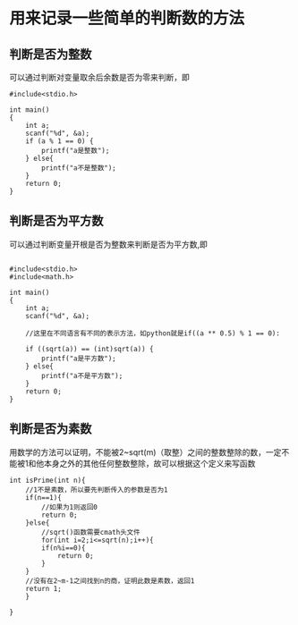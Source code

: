 # 用来记录一些简单的判断数的方法

## 判断是否为整数

可以通过判断对变量取余后余数是否为零来判断，即</br>

```
#include<stdio.h>

int main()
{
    int a;
    scanf("%d", &a);
    if (a % 1 == 0) {
        printf("a是整数");
    } else{
        printf("a不是整数");
    }
    return 0;
}
```

## 判断是否为平方数

可以通过判断变量开根是否为整数来判断是否为平方数,即</br>

```

#include<stdio.h>
#include<math.h>

int main()
{
    int a;
    scanf("%d", &a);
    
    //这里在不同语言有不同的表示方法，如python就是if((a ** 0.5) % 1 == 0):
 
    if ((sqrt(a)) == (int)sqrt(a)) {
        printf("a是平方数");
    } else{
        printf("a不是平方数");
    }
    return 0;
}
```

## 判断是否为素数

用数学的方法可以证明，不能被2~sqrt(m)（取整）之间的整数整除的数，一定不能被1和他本身之外的其他任何整数整除，故可以根据这个定义来写函数</br>

```
int isPrime(int n){
	//1不是素数，所以要先判断传入的参数是否为1 
	if(n==1){
		//如果为1则返回0 
		return 0;
	}else{
		//sqrt()函数需要cmath头文件 
		for(int i=2;i<=sqrt(n);i++){
		if(n%i==0){
			return 0;
		}
	}
	//没有在2~m-1之间找到n的商，证明此数是素数，返回1 
	return 1;
	}
	
}
```
